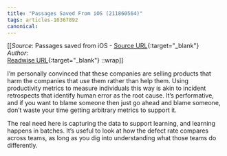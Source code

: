 ```yaml
---
title: "Passages Saved From iOS (211860564)"
tags: articles-10367892
canonical: 
---
```


[[_Source_: Passages saved from iOS - [Source URL](){:target="_blank"}<br>
_Author_: <br>
[Readwise URL](https://readwise.io/open/211860564){:target="_blank"}
::wrap]]

I’m personally convinced that these companies are selling products that harm the companies that use them rather than help them. Using productivity metrics to measure individuals this way is akin to incident retrospects that identify human error as the root cause. It’s performative, and if you want to blame someone then just go ahead and blame someone, don’t waste your time getting arbitrary metrics to support it.

The real need here is capturing the data to support learning, and learning happens in batches. It’s useful to look at how the defect rate compares across teams, as long as you dig into understanding what those teams do differently.
